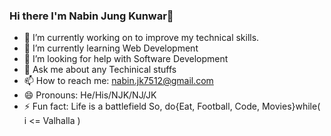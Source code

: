 ### Hi there I'm Nabin Jung Kunwar👋

- 🔭 I’m currently working on to improve my technical skills.
- 🌱 I’m currently learning Web Development
- 🤔 I’m looking for help with Software Development
- 💬 Ask me about any Techinical stuffs
- 📫 How to reach me: nabin.jk7512@gmail.com
- 😄 Pronouns: He/His/NJK/NJ/JK
- ⚡ Fun fact: Life is a battlefield So, do{Eat, Football, Code, Movies}while( i <= Valhalla )
